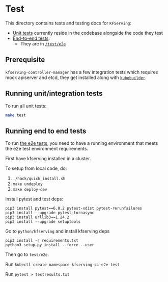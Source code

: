 # Test

This directory contains tests and testing docs for `KFServing`:

- [Unit tests](#running-unit-tests) currently reside in the codebase alongside
  the code they test
- [End-to-end tests](#running-end-to-end-tests):
  - They are in [`/test/e2e`](./e2e)

## Prerequisite
`kfserving-controller-manager` has a few integration tests which requires mock apiserver
and etcd, they get installed along with [`kubebuilder`](https://book.kubebuilder.io/quick-start.html#installation).

## Running unit/integration tests

To run all unit tests:

```bash
make test
```

## Running end to end tests

To run [the e2e tests](./e2e), you
need to have a running environment that meets the e2e test environment requirements.

First have kfserving installed in a cluster.

To setup from local code, do:

 1. `./hack/quick_install.sh`
 2. `make undeploy`
 3. `make deploy-dev`


Install pytest and test deps:
```
pip3 install pytest==6.0.2 pytest-xdist pytest-rerunfailures
pip3 install --upgrade pytest-tornasync
pip3 install urllib3==1.24.2
pip3 install --upgrade setuptools
```

Go to `python/kfserving` and install kfserving deps 
```
pip3 install -r requirements.txt
python3 setup.py install --force --user
```
Then go to `test/e2e`. 

Run `kubectl create namespace kfserving-ci-e2e-test`

Run `pytest > testresults.txt`